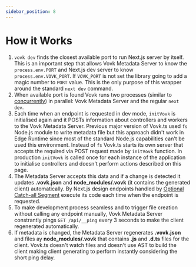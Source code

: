 ```yaml
---
sidebar_position: 8
---
```


# How it Works

1. `vovk dev` finds the closest available port to run Next.js server by itself. This is an important step that allows Vovk Metadata Server to know the `process.env.PORT` and Next.js dev server to know `process.env.VOVK_PORT`. If `VOVK_PORT` is not set the library going to add a magic number to `PORT` value. This is the only purpose of this wrapper around the standard `next dev` command.
1. When available port is found Vovk runs two processes (similar to [concurrently](https://www.npmjs.com/package/concurrently)) in parallel: Vovk Metadata Server and the regular `next dev`.
1. Each time when an endpoint is requested in dev mode, `initVovk` is initialised again and it POSTs information about controllers and workers to the Vovk Metadata Server. Previous major version of Vovk.ts used `fs` Node.js module to write metadata file but this approach didn't work in Edge Runtime since most of the standard Node.js capabilities can't be used this environment. Instead of `fs` Vovk.ts starts its own server that accepts the required via POST request made by `initVovk` function. In production `initVovk` is called once for each instance of the application to initialise controllers and doesn't perform actions described on this page.
1. The Metadata Server accepts this data and if a change is detected it updates **.vovk.json** and **node_modules/.vovk** (it contains the generated client) automatically. By Next.js design endpoints handled by [Optional Catch-all Segment](https://nextjs.org/docs/pages/building-your-application/routing/dynamic-routes#optional-catch-all-segments) execute its code each time when the endpoint is requested.
1. To make development process seamless and to trigger file creation without calling any endpoint manually, Vovk Metadata Server constrantly pings `GET /api/__ping` every 3 seconds to make the client regenerated automatically.
1. If metadata is changed, the Metadata Server regenerates **.vovk.json** and files ay **node_modules/.vovk** that contains **.js** and **.d.ts** files for the client. Vovk.ts doesn't watch files and doesn't use AST to build the client making client generating to perform instantly considering the short ping delay.